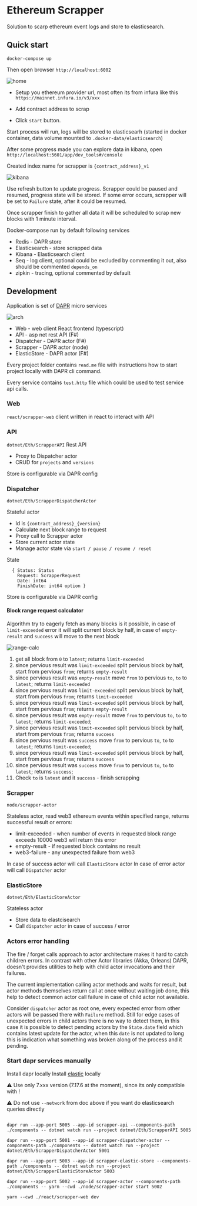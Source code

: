 # Ethereum Scrapper

Solution to scarp ethereum event logs and store to elasticsearch.

## Quick start

```
docker-compose up
```

Then open browser `http://localhost:6002`

![home](assets/home.jpg "home")

+ Setup you ethereum provider url, most often its from infura like this `https://mainnet.infura.io/v3/xxx`

+ Add contract address to scrap
+ Click `start` button. 

Start process will run, logs will be stored to  elasticsearh (started in docker container, data volume mounted to `.docker-data/elasticsearch`)

After some progress made you can explore data in kibana, open `http://localhost:5601/app/dev_tools#/console` 

Created index name for scrapper is  `{contract_address}_v1`

![kibana](assets/kibana.jpg "kibana")

Use refresh button to update progress.
Scrapper could be paused and resumed, progress state will be stored. If some error occurs, scrapper will be set to `Failure` state, after it could be resumed.

Once scrapper finish to gather all data it will be scheduled to scrap new blocks with 1 minute interval.

Docker-compose run by default following services

+ Redis - DAPR store 
+ Elasticsearch - store scrapped data
+ Kibana - Elasticsearch client
+ Seq - log client, optional could be excluded by commenting it out, also should be commented `depends_on`
+ zipkin - tracing, optional commented by default

## Development

Application is set of [DAPR](https://dapr.io/) micro services

![arch](assets/app-arch.jpg "arch")

+ Web - web client React frontend (typescript)
+ API - asp net rest API (F#)
+ Dispatcher - DAPR actor (F#)
+ Scrapper - DAPR actor (node)
+ ElasticStore - DAPR actor (F#)

Every project folder contains `read.me` file with instructions how to start project locally with DAPR cli command. 

Every service contains `test.http` file which could be used to test service api calls.

### Web

`react/scrapper-web` 
client written in react to interact with API

### API

`dotnet/Eth/ScrapperAPI`
Rest API  
+ Proxy to Dispatcher actor
+ CRUD for `projects` and `versions`

Store is configurable via DAPR config

### Dispatcher

`dotnet/Eth/ScrapperDispatcherActor`

Stateful actor
+ Id is `{contract_address}_{version}`
+ Calculate next block range to request
+ Proxy call to Scrapper actor
+ Store current actor state 
+ Manage actor state via `start / pause / resume / reset`

State
```
  { Status: Status
    Request: ScrapperRequest
    Date: int64
    FinishDate: int64 option }
```

Store is configurable via DAPR config

#### Block range request calculator

Algorithm try to eagerly fetch as many blocks is it possible, in case of `limit-exceeded` error it will split current block by half, in case of `empty-result` and `success` will move to the next block

![range-calc](assets/range-calc.jpg "range-calc")

1. get all block from `0` to `latest`; returns `limit-exceeded`
2. since pervious result was `limit-exceeded` split pervious block by half, start from pervious `from`; returns `empty-result`
3. since pervious result was `empty-result` move `from` to pervious `to`, `to` to `latest`; returns `limit-exceeded`
4. since pervious result was `limit-exceeded` split pervious block by half, start from pervious `from`; returns `limit-exceeded`
5. since pervious result was `limit-exceeded` split pervious block by half, start from pervious `from`; returns `empty-result`
6. since pervious result was `empty-result` move `from` to pervious `to`, `to` to `latest`; returns `limit-exceeded`; 
7. since pervious result was `limit-exceeded` split pervious block by half, start from pervious `from`; returns `success`
8. since pervious result was `success` move `from` to pervious `to`, `to` to `latest`; returns `limit-exceeded`; 
9. since pervious result was `limit-exceeded` split pervious block by half, start from pervious `from`; returns `success`
10. since pervious result was `success` move `from` to pervious `to`, `to` to `latest`; returns `success`; 
11. Check `to` is `latest` and it `success` - finish scrapping


### Scrapper

`node/scrapper-actor`

Stateless actor, read web3 ethereum events within specified range, returns 
successful result or errors:
+ limit-exceeded - when number of events in requested block range exceeds 10000 web3 will return this error 
+ empty-result - if requested block contains no result
+ web3-failure - any unexpected failure from web3

In case of success actor will call `ElasticStore` actor
In case of error actor will call `Dispatcher` actor

### ElasticStore

`dotnet/Eth/ElasticStoreActor`

Stateless actor
+ Store data to elastcisearch
+ Call `dispatcher` actor in case of success / error

### Actors error handling

The fire / forget calls approach to actor architecture makes it hard to catch children errors. In contrast with other Actor libraries (Akka, Orleans) DAPR, doesn't provides utilities to help with child actor invocations and their failures.

The current implementation calling actor methods and waits for result, but actor methods themselves return call at once without waiting job done, this help to detect common actor call failure in case of child actor not available.

Consider `dispatcher` actor as root one, every expected error from other actors will be passed there with `Failure` method. Still for edge cases of unexpected errors in child actors there is no way to detect them, in this case it is possible to detect pending actors by the `State.date` field which contains latest update for the actor, when this `date` is not updated to long this is indication what something was broken along of the process and it pending.

### Start dapr services manually

Install dapr locally
Install [elastic](https://www.elastic.co/guide/en/elasticsearch/reference/current/run-elasticsearch-locally.html) locally

:warning: Use only 7.xxx version (7.17.6 at the moment), since its only compatible with !

:warning: Do not use `--network` from doc above if you want do elasticsearch queries directly

```

dapr run --app-port 5005 --app-id scrapper-api --components-path ./components -- dotnet watch run --project dotnet/Eth/ScrapperAPI 5005

dapr run --app-port 5001 --app-id scrapper-dispatcher-actor --components-path ./components -- dotnet watch run --project dotnet/Eth/ScrapperDispatcherActor 5001

dapr run --app-port 5003 --app-id scrapper-elastic-store --components-path ./components -- dotnet watch run --project dotnet/Eth/ScrapperElasticStoreActor 5003

dapr run --app-port 5002 --app-id scrapper-actor --components-path ./components -- yarn --cwd ./node/scrapper-actor start 5002

yarn --cwd ./react/scrapper-web dev

```





